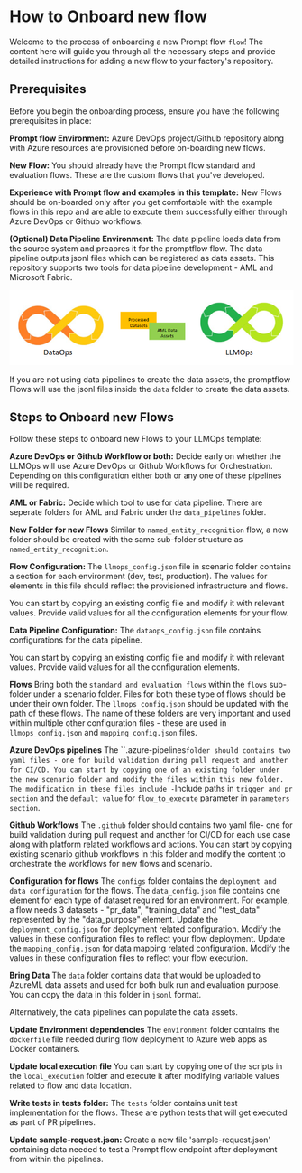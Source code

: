 # How to Onboard new flow

Welcome to the process of onboarding a new Prompt flow `flow`! The content here will guide you through all the necessary steps and provide detailed instructions for adding a new flow to your factory's repository.

## Prerequisites

Before you begin the onboarding process, ensure you have the following prerequisites in place:

**Prompt flow Environment:** Azure DevOps project/Github repository along with Azure resources are provisioned before on-boarding new flows.

**New Flow:** You should already have the Prompt flow standard and evaluation flows. These are the custom flows that you've developed.

**Experience with Prompt flow and examples in this template:** New Flows should be on-boarded only after you get comfortable with the example flows in this repo and are able to execute them successfully either through Azure DevOps or Github workflows.

**(Optional) Data Pipeline Environment:** The data pipeline loads data from the source system and preapres it for the promptflow flow. The data pipeline outputs jsonl files which can be registered as data assets. This repository supports two tools for data pipeline development - AML and Microsoft Fabric.

![dataops llmops](images/dataops_llmops.png)

If you are not using data pipelines to create the data assets, the promptflow Flows will use the jsonl files inside the `data` folder to create the data assets.

## Steps to Onboard new Flows

Follow these steps to onboard new Flows to your LLMOps template:

**Azure DevOps or Github Workflow or both:** Decide early on whether the LLMOps will use Azure DevOps or Github Workflows for Orchestration. Depending on this configuration either both or any one of these pipelines will be required.

**AML or Fabric:** Decide which tool to use for data pipeline. There are seperate folders for AML and Fabric under the `data_pipelines` folder.

**New Folder for new Flows** Similar to `named_entity_recognition` flow, a new folder should be created with the same sub-folder structure as `named_entity_recognition`.

**Flow Configuration:** The `llmops_config.json` file in scenario folder contains a section for each environment (dev, test, production). The values for elements in this file should reflect the provisioned infrastructure and flows.

You can start by copying an existing config file and modify it with relevant values. Provide valid values for all the configuration elements for your flow.

**Data Pipeline Configuration:** The `dataops_config.json` file contains configurations for the data pipeline.

You can start by copying an existing config file and modify it with relevant values. Provide valid values for all the configuration elements.

**Flows** Bring both the `standard and evaluation flows` within the `flows` sub-folder under a scenario folder. Files for both these type of flows should be under their own folder. The `llmops_config.json` should be updated with the path of these flows. The name of these folders are very important and used within multiple other configuration files - these are used in `llmops_config.json` and `mapping_config.json` files.

**Azure DevOps pipelines** The ``.azure-pipelines` folder should contains two yaml files - one for build validation during pull request and another for CI/CD. You can start by copying one of an existing folder under the new scenario folder and modify the files within this new folder. The modification in these files include - `Include
paths in `trigger and pr section` and the `default value` for `flow_to_execute` parameter in `parameters section`.

**Github Workflows** The `.github` folder should contains two yaml file- one for build validation during pull request and another for CI/CD for each use case along with platform related workflows and actions. You can start by copying existing scenario github workflows in this folder and modify the content to orchestrate the workflows for new flows and scenario.

**Configuration for flows**  The `configs` folder contains the `deployment and data configuration` for the flows. The `data_config.json` file contains one element for each type of dataset required for an environment. For example, a flow needs 3 datasets - "pr_data", "training_data" and "test_data" represented by the "data_purpose" element. Update the `deployment_config.json` for deployment related configuration. Modify the values in these configuration files to reflect your flow deployment. Update the `mapping_config.json` for data mapping related configuration. Modify the values in these configuration files to reflect your flow execution.

**Bring Data**  The `data` folder contains data that would be uploaded to AzureML data assets and used for both bulk run and evaluation purpose. You can copy the data in this folder in `jsonl` format.

Alternatively, the data pipelines can populate the data assets.

**Update Environment dependencies** The `environment` folder contains the `dockerfile` file needed during flow deployment to Azure web apps as Docker containers.

**Update local execution file**  You can start by copying one of the scripts in the `local_execution` folder and execute it after modifying variable values related to flow and data location.

**Write tests in tests folder:** The `tests` folder contains unit test implementation for the flows. These are python tests that will get executed as part of PR pipelines.

**Update sample-request.json:** Create a new file 'sample-request.json' containing data needed to test a Prompt flow endpoint after deployment from within the pipelines.
